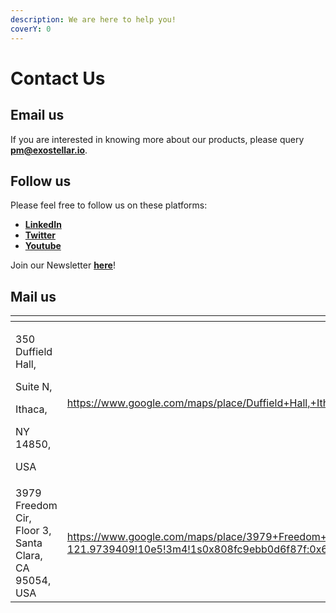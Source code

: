 ```yaml
---
description: We are here to help you!
coverY: 0
---
```


# Contact Us

## **Email us**

If you are interested in knowing more about our products, please query [**pm@exostellar.io**](mailto:pm@exostellar.io).



## **Follow us**

Please feel free to follow us on these platforms:

* [**LinkedIn**](https://www.linkedin.com/company/exostellar/)
* [**Twitter**](https://mobile.twitter.com/exostellarcloud)
* [**Youtube**](https://www.youtube.com/@exostellar)

Join our Newsletter [**here**](https://exostellar.io/contact-us/)!

## **Mail us**

<table data-card-size="large" data-view="cards"><thead><tr><th></th><th data-hidden data-card-target data-type="content-ref"></th><th data-hidden data-card-cover data-type="files"></th></tr></thead><tbody><tr><td><p>350 Duffield Hall,</p><p>Suite N,</p><p>Ithaca,</p><p>NY 14850,</p><p>USA</p></td><td><a href="https://www.google.com/maps/place/Duffield+Hall,+Ithaca,+NY+14850/@42.4445337,-76.4852239,17z/data=!3m1!4b1!4m6!3m5!1s0x89d0818c7eab04cd:0x8ed4ebbc2ca6def5!8m2!3d42.4445298!4d-76.4826436!16s%2Fg%2F1vxw97d3?entry=ttu">https://www.google.com/maps/place/Duffield+Hall,+Ithaca,+NY+14850/@42.4445337,-76.4852239,17z/data=!3m1!4b1!4m6!3m5!1s0x89d0818c7eab04cd:0x8ed4ebbc2ca6def5!8m2!3d42.4445298!4d-76.4826436!16s%2Fg%2F1vxw97d3?entry=ttu</a></td><td><a href="../.gitbook/assets/Duffield.jpeg">Duffield.jpeg</a></td></tr><tr><td>3979 Freedom Cir, <br>Floor 3, <br>Santa Clara, <br>CA 95054, <br>USA</td><td><a href="https://www.google.com/maps/place/3979+Freedom+Cir+Floor+3,+Santa+Clara,+CA+95054/@37.388057,-121.973941,17z/data=!4m14!1m8!3m7!1s0x808fc9ebb0d6f87f:0x62a7b8702b8dffbc!2s3979+Freedom+Cir+Floor+3,+Santa+Clara,+CA+95054!3b1!8m2!3d37.3880572!4d-121.9739409!10e5!3m4!1s0x808fc9ebb0d6f87f:0x62a7b8702b8dffbc!8m2!3d37.3880572!4d-121.9739409?entry=ttu">https://www.google.com/maps/place/3979+Freedom+Cir+Floor+3,+Santa+Clara,+CA+95054/@37.388057,-121.973941,17z/data=!4m14!1m8!3m7!1s0x808fc9ebb0d6f87f:0x62a7b8702b8dffbc!2s3979+Freedom+Cir+Floor+3,+Santa+Clara,+CA+95054!3b1!8m2!3d37.3880572!4d-121.9739409!10e5!3m4!1s0x808fc9ebb0d6f87f:0x62a7b8702b8dffbc!8m2!3d37.3880572!4d-121.9739409?entry=ttu</a></td><td><a href="../.gitbook/assets/Mission Towers.jpeg">Mission Towers.jpeg</a></td></tr></tbody></table>
